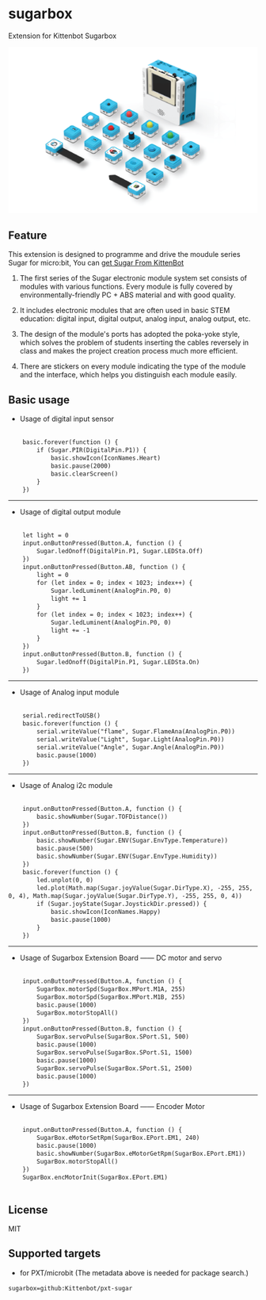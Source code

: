 # sugarbox

Extension for Kittenbot Sugarbox

![](sugar.png)


## Feature

This extension is designed to programme and drive the moudule series Sugar for micro:bit, You can [get Sugar From KittenBot](https://item.taobao.com/item.htm?spm=a1z10.3-c-s.w4002-21482550023.19.34b85d5f5O7R6W&id=649208236356)


1. The first series of the Sugar electronic module system set consists of modules with various functions. Every module is fully covered by environmentally-friendly PC + ABS material and with good quality. 

2. It includes electronic modules that are often used in basic STEM education: digital input, digital output, analog input, analog output, etc.

3. The design of the module's ports has adopted the poka-yoke style, which solves the problem of students inserting the cables reversely in class and makes the project creation process much more efficient.

4. There are stickers on every module indicating the type of the module and the interface, which helps you distinguish each module easily.


## Basic usage

* Usage of digital input sensor

```blocks

    basic.forever(function () {
        if (Sugar.PIR(DigitalPin.P1)) {
            basic.showIcon(IconNames.Heart)
            basic.pause(2000)
            basic.clearScreen()
        }
    }) 

```

---

* Usage of digital output module

```blocks

    let light = 0
    input.onButtonPressed(Button.A, function () {
        Sugar.ledOnoff(DigitalPin.P1, Sugar.LEDSta.Off)
    })
    input.onButtonPressed(Button.AB, function () {
        light = 0
        for (let index = 0; index < 1023; index++) {
            Sugar.ledLuminent(AnalogPin.P0, 0)
            light += 1
        }
        for (let index = 0; index < 1023; index++) {
            Sugar.ledLuminent(AnalogPin.P0, 0)
            light += -1
        }
    })
    input.onButtonPressed(Button.B, function () {
        Sugar.ledOnoff(DigitalPin.P1, Sugar.LEDSta.On)
    })

```

---

* Usage of Analog input module

```blocks

    serial.redirectToUSB()
    basic.forever(function () {
        serial.writeValue("flame", Sugar.FlameAna(AnalogPin.P0))
        serial.writeValue("Light", Sugar.Light(AnalogPin.P0))
        serial.writeValue("Angle", Sugar.Angle(AnalogPin.P0))
        basic.pause(1000)
    })

```

---

* Usage of Analog i2c module

```blocks

    input.onButtonPressed(Button.A, function () {
        basic.showNumber(Sugar.TOFDistance())
    })
    input.onButtonPressed(Button.B, function () {
        basic.showNumber(Sugar.ENV(Sugar.EnvType.Temperature))
        basic.pause(500)
        basic.showNumber(Sugar.ENV(Sugar.EnvType.Humidity))
    })
    basic.forever(function () {
        led.unplot(0, 0)
        led.plot(Math.map(Sugar.joyValue(Sugar.DirType.X), -255, 255, 0, 4), Math.map(Sugar.joyValue(Sugar.DirType.Y), -255, 255, 0, 4))
        if (Sugar.joyState(Sugar.JoystickDir.pressed)) {
            basic.showIcon(IconNames.Happy)
            basic.pause(1000)
        }
    })

```

---

* Usage of Sugarbox Extension Board —— DC motor and servo

```blocks

    input.onButtonPressed(Button.A, function () {
        SugarBox.motorSpd(SugarBox.MPort.M1A, 255)
        SugarBox.motorSpd(SugarBox.MPort.M1B, 255)
        basic.pause(1000)
        SugarBox.motorStopAll()
    })
    input.onButtonPressed(Button.B, function () {
        SugarBox.servoPulse(SugarBox.SPort.S1, 500)
        basic.pause(1000)
        SugarBox.servoPulse(SugarBox.SPort.S1, 1500)
        basic.pause(1000)
        SugarBox.servoPulse(SugarBox.SPort.S1, 2500)
        basic.pause(1000)
    })

```

---

* Usage of Sugarbox Extension Board —— Encoder Motor

```blocks

    input.onButtonPressed(Button.A, function () {
        SugarBox.eMotorSetRpm(SugarBox.EPort.EM1, 240)
        basic.pause(1000)
        basic.showNumber(SugarBox.eMotorGetRpm(SugarBox.EPort.EM1))
        SugarBox.motorStopAll()
    })
    SugarBox.encMotorInit(SugarBox.EPort.EM1)


```


## License

MIT


## Supported targets

* for PXT/microbit
(The metadata above is needed for package search.)

```package
sugarbox=github:Kittenbot/pxt-sugar
```